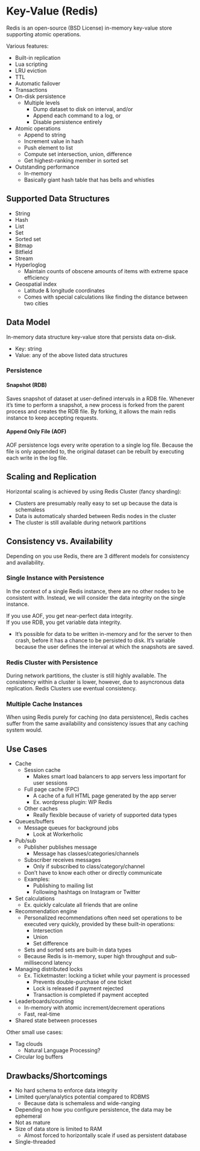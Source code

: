 # Key-Value (Redis) #

Redis is an open-source (BSD License) in-memory key-value store supporting atomic operations.

Various features:
- Built-in replication
- Lua scripting 
- LRU eviction
- TTL
- Automatic failover
- Transactions
- On-disk persistence
  - Multiple levels
    - Dump dataset to disk on interval, and/or
    - Append each command to a log, or
    - Disable persistence entirely
- Atomic operations
  - Append to string
  - Increment value in hash
  - Push element to list
  - Compute set intersection, union, difference
  - Get highest-ranking member in sorted set
- Outstanding performance
  - In-memory
  - Basically giant hash table that has bells and whistles

## Supported Data Structures ##

- String
- Hash
- List
- Set
- Sorted set
- Bitmap
- Bitfield
- Stream
- Hyperloglog
  - Maintain counts of obscene amounts of items with extreme space efficiency
- Geospatial index
  - Latitude & longitude coordinates
  - Comes with special calculations like finding the distance between two
    cities

## Data Model ##

In-memory data structure key-value store that persists data on-disk.

- Key: string
- Value: any of the above listed data structures

### Persistence ###

#### Snapshot (RDB) ####

Saves snapshot of dataset at user-defined intervals in a RDB file. Whenever
it’s time to perform a snapshot, a new process is forked from the parent
process and creates the RDB file. By forking, it allows the main redis
instance to keep accepting requests.

#### Append Only File (AOF) ####

AOF persistence logs every write operation to a single log file. Because the
file is only appended to, the original dataset can be rebuilt by executing
each write in the log file.

## Scaling and Replication ##

Horizontal scaling is achieved by using Redis Cluster (fancy sharding):
- Clusters are presumably really easy to set up because the data is schemaless
- Data is automaticaly sharded between Redis nodes in the cluster
- The cluster is still available during network partitions

## Consistency vs. Availability ##

Depending on you use Redis, there are 3 different models for consistency and availability.

### Single Instance with Persistence ###

In the context of a single Redis instance, there are no other nodes to be
consistent with. Instead, we will consider the data integrity on the single
instance.

If you use AOF, you get near-perfect data integrity.  
If you use RDB, you get variable data integrity.  
- It’s possible for data to be written in-memory and for the server to then
  crash, before it has a chance to be persisted to disk. It’s variable because
  the user defines the interval at which the snapshots are saved.

### Redis Cluster with Persistence ###

During network partitions, the cluster is still highly available. The
consistency within a cluster is lower, however, due to asyncronous data
replication. Redis Clusters use eventual consistency.

### Multiple Cache Instances ###

When using Redis purely for caching (no data persistence), Redis caches suffer
from the same availability and consistency issues that any caching system
would.

## Use Cases ##

- Cache
  - Session cache
    - Makes smart load balancers to app servers less important for user
      sessions
  - Full page cache (FPC)
    - A cache of a full HTML page generated by the app server
    - Ex. wordpress plugin: WP Redis
  - Other caches
    - Really flexible because of variety of supported data types
- Queues/buffers
  - Message queues for background jobs
    - Look at Workerholic
- Pub/sub
  - Publisher publishes message
    - Message has classes/categories/channels
  - Subscriber receives messages
    - Only if subscribed to class/category/channel
  - Don’t have to know each other or directly communicate
  - Examples:
    - Publishing to mailing list
    - Following hashtags on Instagram or Twitter
- Set calculations
  - Ex. quickly calculate all friends that are online
- Recommendation engine
  - Personalized recommendations often need set operations to be executed very
    quickly, provided by these built-in operations:
    - Intersection
    - Union
    - Set difference
  - Sets and sorted sets are built-in data types
  - Because Redis is in-memory, super high throughput and sub-millisecond latency
- Managing distributed locks
  - Ex. Ticketmaster: locking a ticket while your payment is processed
    - Prevents double-purchase of one ticket
    - Lock is released if payment rejected
    - Transaction is completed if payment accepted
- Leaderboards/counting
  - In-memory with atomic increment/decrement operations
  - Fast, real-time
- Shared state between processes

Other small use cases:
- Tag clouds
  - Natural Language Processing?
- Circular log buffers

## Drawbacks/Shortcomings ##

- No hard schema to enforce data integrity
- Limited query/analytics potential compared to RDBMS
  - Because data is schemaless and wide-ranging
- Depending on how you configure persistence, the data may be ephemeral
- Not as mature
- Size of data store is limited to RAM
  - Almost forced to horizontally scale if used as persistent database
- Single-threaded
